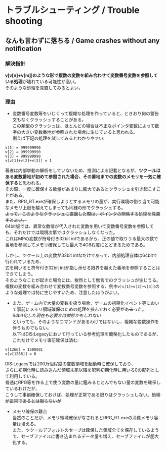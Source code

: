 # トラブルシューティング / Trouble shooting  
## なんも言わずに落ちる / Game crashes without any notification  
### 解決指針  
**v[v[n]+v[m]]のような形で複数の変数を組み合わせて変数番号変数を参照している処理**が壊れている可能性が高い。  
そのような処理を見直してみるとよい。  
  
### 理由  
- 変数番号変数等をいじくって複雑な処理を作っていると、ときおり何の警告文もなくクラッシュすることがある。  
この類型のクラッシュは、ほとんどの場合は不正なポインタ変数によって数字の大きい変数番地が参照された場合に生じていると思われる。  
例えば下記の処理を試してみるとわかりやすい:  
```
v[1] = 999999990
v[2] = 999999990
v[3] = 999999990
v[v[1]+v[2]+v[3]] = 1
```
著者は内部挙動の解析をしていないため、推測による記載となるが、**ツクールはある変数番地が初めて参照された場合、その番地までの変数のメモリを一気に確保する**と思われる。  
その際、一度に確保する数量があまりに膨大であるとクラッシュを引き起こすことがある。  
また、RPG_RT.exeが確保しようとするメモリの量が、実行環境の割り当て可能なメモリ上限を越えてしまっても同様の形でクラッシュする。  
~~よって、このようなクラッシュに直面した際は、ポインタの関係する処理を見直すとよい。~~  
64bit版では、異常な数値が代入された変数を用いて変数番号変数を参照しても、それだけでは環境次第ではクラッシュしなくなった。  
これはMPの変数が符号付き32bit intであるから、正の値で取りうる最大の数で番地を参照してメモリ確保しても最大で4GB程度にとどまるためである。  
  
しかし、ツクール上の変数が32bit intなだけであって、内部処理自体は64bitで行われているため、  
式を用いると符号付き32bit intが指し示せる限界を越えた番地を参照することはできてしまう。  
そのようなことが起きた場合には、依然として無言でのクラッシュが生じうる。  
複数の変数を組み合わせて変数番号変数を参照する、例中`v[v[1]+v[2]+v[3]]`のような処理では特に生じやすいため、注意したほうがよい。  
  
- また、ゲーム内で大量の変数を扱う場合、ゲームの初期化イベント等において事前にメモリ領域確保のための処理を挟んでおく必要があ~~る~~った。  
*64bit化した現在も必要かは微妙かもしれない*  
といっても、そのようなコマンドがあるわけではないし、複雑な変数操作を伴うものでもない。  
以下はDIS:Legacyにおいて行っている参考処理を簡略化したものであるが、これだけでメモリ事前確保は済む:  
```
v[1266] = 1500001
v[v[1268]] = 0  
```  
  
DIS:Legacyでは200万個程度の変数領域を起動時に確保しており、  
さらに初期化時に読み込んだ領域末尾以降を配列初期化時に用いる0の配列として利用している。  
普通にRPG等を作る上で使う変数の量に鑑みるととんでもない量の変数を確保しているわけだが、  
こうして事前確保しておけば、処理が正常である限りはクラッシュしない。~~処理が正常であるとは限らないが~~  
  
- メモリ確保の難点  
当然のことだが、メモリ領域確保がなされるとRPG_RT.exeの消費メモリ容量は増える。  
また、ツクールデフォルトのセーブは確保した領域全てを保存しているようで、セーブファイルに書き込まれるデータ量も増え、セーブファイルが肥大化する。  
